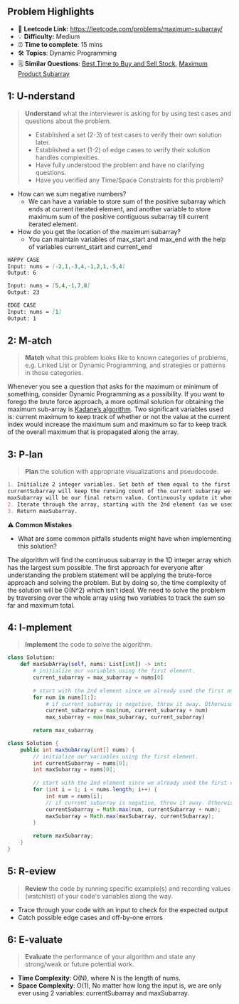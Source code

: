 ## Problem Highlights

* 🔗 **Leetcode Link:** <https://leetcode.com/problems/maximum-subarray/>
* 💡 **Difficulty:** Medium
* ⏰ **Time to complete**: 15 mins
* 🛠️ **Topics**: Dynamic Programming
* 🗒️ **Similar Questions**: [Best Time to Buy and Sell Stock](https://leetcode.com/problems/best-time-to-buy-and-sell-stock/), [Maximum Product Subarray](https://leetcode.com/problems/maximum-product-subarray/)
    
## 1: U-nderstand
 
> **Understand** what the interviewer is asking for by using test cases and questions about the problem.
> 
> - Established a set (2-3) of test cases to verify their own solution later.
> - Established a set (1-2) of edge cases to verify their solution handles complexities.
> - Have fully understood the problem and have no clarifying questions.
> - Have you verified any Time/Space Constraints for this problem?

- How can we sum negative numbers?
  - We can have a variable to store sum of the positive subarray which ends at current iterated element, and another variable to store maximum sum of the positive contiguous subarray till current iterated element.
- How do you get the location of the maximum subarray?
  - You can maintain variables of max_start and max_end with the help of variables current_start and current_end
   
```markdown
HAPPY CASE
Input: nums = [-2,1,-3,4,-1,2,1,-5,4]
Output: 6

Input: nums = [5,4,-1,7,8]
Output: 23

EDGE CASE
Input: nums = [1]
Output: 1
```   
    
## 2: M-atch

<!-- See https://docs.google.com/document/d/1hYT1hoOJ6pFIt8A5q-PIZmYP7pB4WqlzyUJgFx9x2mY/edit#heading=h.ya2de4n4zsds for list of algorithms based on question type-->

> **Match** what this problem looks like to known categories of problems, e.g. Linked List or Dynamic Programming, and strategies or patterns in those categories.

Whenever you see a question that asks for the maximum or minimum of something, consider Dynamic Programming as a possibility. If you want to forego the brute force approach, a more optimal solution for obtaining the maximum sub-array is [Kadane’s algorithm](https://medium.com/@rsinghal757/kadanes-algorithm-dynamic-programming-how-and-why-does-it-work-3fd8849ed73d). Two significant variables used is: current maximum to keep track of whether or not the value at the current index would increase the maximum sum and maximum so far to keep track of the overall maximum that is propagated along the array.


## 3: P-lan

> **Plan** the solution with appropriate visualizations and pseudocode.

```markdown
1. Initialize 2 integer variables. Set both of them equal to the first value in the array.
currentSubarray will keep the running count of the current subarray we are focusing on.
maxSubarray will be our final return value. Continuously update it whenever we find a bigger subarray.
2. Iterate through the array, starting with the 2nd element (as we used the first element to initialize our variables). For each number, add it to the currentSubarray we are building. If currentSubarray becomes negative, we know it isn't worth keeping, so throw it away. Remember to update maxSubarray every time we find a new maximum.
3. Return maxSubarray.
```

**⚠️ Common Mistakes**

* What are some common pitfalls students might have when implementing this solution?

The algorithm will find the continuous subarray in the 1D integer array which has the largest sum possible. The first approach for everyone after understanding the problem statement will be applying the brute-force approach and solving the problem. But by doing so, the time complexity of the solution will be O(N^2) which isn't ideal. We need to solve the problem by traversing over the whole array using two variables to track the sum so far and maximum total.

## 4: I-mplement

> **Implement** the code to solve the algorithm.

```python
class Solution:
    def maxSubArray(self, nums: List[int]) -> int:
        # initialize our variables using the first element.
        current_subarray = max_subarray = nums[0]
        
        # start with the 2nd element since we already used the first one.
        for num in nums[1:]:
            # if current_subarray is negative, throw it away. Otherwise, keep adding to it.
            current_subarray = max(num, current_subarray + num)
            max_subarray = max(max_subarray, current_subarray)
        
        return max_subarray
```
```java
class Solution {
    public int maxSubArray(int[] nums) {
        // initialize our variables using the first element.
        int currentSubarray = nums[0];
        int maxSubarray = nums[0];
        
        // start with the 2nd element since we already used the first one.
        for (int i = 1; i < nums.length; i++) {
            int num = nums[i];
            // if current_subarray is negative, throw it away. Otherwise, keep adding to it.
            currentSubarray = Math.max(num, currentSubarray + num);
            maxSubarray = Math.max(maxSubarray, currentSubarray);
        }
        
        return maxSubarray;
    }
}
```
    
## 5: R-eview

> **Review** the code by running specific example(s) and recording values (watchlist) of your code's variables along the way.

- Trace through your code with an input to check for the expected output
- Catch possible edge cases and off-by-one errors

## 6: E-valuate

> **Evaluate** the performance of your algorithm and state any strong/weak or future potential work.

* **Time Complexity**: O(N), where N is the length of nums.
* **Space Complexity**: O(1), No matter how long the input is, we are only ever using 2 variables: currentSubarray and maxSubarray.